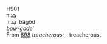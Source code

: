 <body>
  <p>H901<br>  בּגוד  <br> בָּגוֹד  ‎  bâgôd  <br><i>baw-gode‘ </i><br>From <a href="h0898.htm">898</a>  <i>treacherous: - </i>treacherous.<br></p>
 </body>